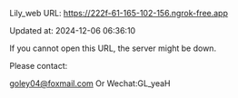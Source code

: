 Lily_web URL: https://222f-61-165-102-156.ngrok-free.app

Updated at: 2024-12-06 06:36:10

If you cannot open this URL, the server might be down.

Please contact: 

goley04@foxmail.com Or Wechat:GL_yeaH